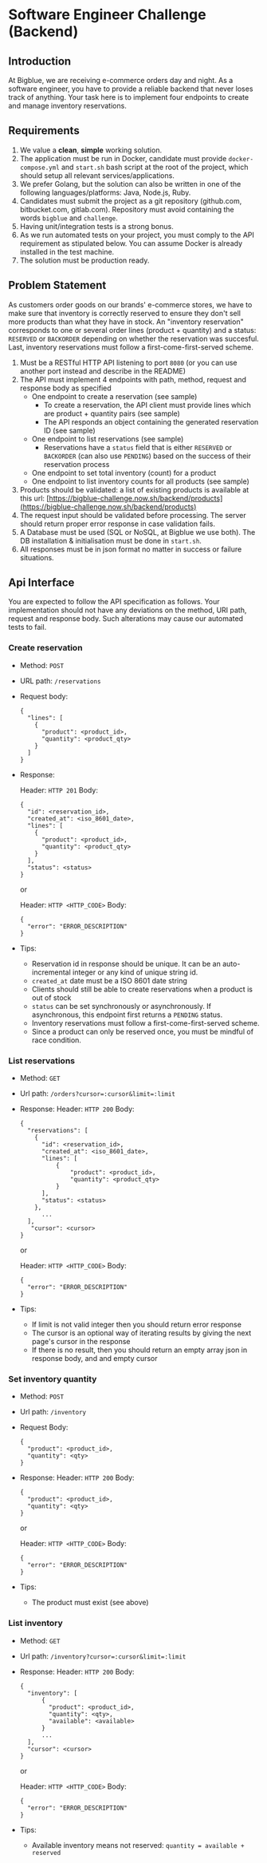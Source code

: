 # **Software Engineer Challenge (Backend)**

## **Introduction**

At Bigblue, we are receiving e-commerce orders day and night. As a software engineer, you have to provide a reliable backend that never loses track of anything. Your task here is to implement four endpoints to create and manage inventory reservations.

## **Requirements**

1. We value a **clean**, **simple** working solution.
2. The application must be run in Docker, candidate must provide `docker-compose.yml` and `start.sh` bash script at the root of the project, which should setup all relevant services/applications.
3. We prefer Golang, but the solution can also be written in one of the following languages/platforms: Java, Node.js, Ruby.
4. Candidates must submit the project as a git repository (github.com, bitbucket.com, gitlab.com). Repository must avoid containing the words `bigblue` and `challenge`.
5. Having unit/integration tests is a strong bonus.
6. As we run automated tests on your project, you must comply to the API requirement as stipulated below. You can assume Docker is already installed in the test machine.
7. The solution must be production ready.

## **Problem Statement**

As customers order goods on our brands' e-commerce stores, we have to make sure that inventory is correctly reserved to ensure they don't sell more products than what they have in stock. An "inventory reservation" corresponds to one or several order lines (product + quantity) and a status: `RESERVED` or `BACKORDER` depending on whether the reservation was succesful. Last, inventory reservations must follow a first-come-first-served scheme.

1. Must be a RESTful HTTP API listening to port `8080` (or you can use another port instead and describe in the README)
2. The API must implement 4 endpoints with path, method, request and response body as specified
    - One endpoint to create a reservation (see sample)
        - To create a reservation, the API client must provide lines which are product + quantity pairs (see sample)
        - The API responds an object containing the generated reservation ID (see sample)
    - One endpoint to list reservations (see sample)
        - Reservations have a `status` field that is either `RESERVED` or `BACKORDER` (can also use `PENDING`) based on the success of their reservation process
    - One endpoint to set total inventory (count) for a product
    - One endpoint to list inventory counts for all products (see sample)
3. Products should be validated: a list of existing products is available at this url: [https://bigblue-challenge.now.sh/backend/products](https://bigblue-challenge.now.sh/backend/products)
4. The request input should be validated before processing. The server should return proper error response in case validation fails.
5. A Database must be used (SQL or NoSQL, at Bigblue we use both). The DB installation & initialisation must be done in `start.sh`.
6. All responses must be in json format no matter in success or failure situations.

## **Api Interface**

You are expected to follow the API specification as follows. Your implementation should not have any deviations on the method, URI path, request and response body. Such alterations may cause our automated tests to fail.

### Create reservation

-   Method: `POST`
-   URL path: `/reservations`
-   Request body:

        {
          "lines": [
            {
              "product": <product_id>,
              "quantity": <product_qty>
            }
          ]
        }

-   Response:

    Header: `HTTP 201` Body:

        {
          "id": <reservation_id>,
          "created_at": <iso_8601_date>,
          "lines": [
            {
              "product": <product_id>,
              "quantity": <product_qty>
            }
          ],
          "status": <status>
        }

    or

    Header: `HTTP <HTTP_CODE>` Body:

        {
          "error": "ERROR_DESCRIPTION"
        }

-   Tips:
    -   Reservation id in response should be unique. It can be an auto-incremental integer or any kind of unique string id.
    -   `created_at` date must be a ISO 8601 date string
    -   Clients should still be able to create reservations when a product is out of stock
    -   `status` can be set synchronously or asynchronously. If asynchronous, this endpoint first returns a `PENDING` status.
    -   Inventory reservations must follow a first-come-first-served scheme.
    -   Since a product can only be reserved once, you must be mindful of race condition.

### **List reservations**

-   Method: `GET`
-   Url path: `/orders?cursor=:cursor&limit=:limit`
-   Response: Header: `HTTP 200` Body:

        {
          "reservations": [
            {
              "id": <reservation_id>,
              "created_at": <iso_8601_date>,
              "lines": [
                  {
                      "product": <product_id>,
                      "quantity": <product_qty>
                  }
              ],
              "status": <status>
            },
              ...
          ],
           "cursor": <cursor>
        }

    or

    Header: `HTTP <HTTP_CODE>` Body:

        {
          "error": "ERROR_DESCRIPTION"
        }

-   Tips:
    -   If limit is not valid integer then you should return error response
    -   The cursor is an optional way of iterating results by giving the next page's cursor in the response
    -   If there is no result, then you should return an empty array json in response body, and and empty cursor

### Set inventory quantity

-   Method: `POST`
-   Url path: `/inventory`
-   Request Body:

        {
          "product": <product_id>,
          "quantity": <qty>
        }

-   Response: Header: `HTTP 200` Body:

        {
          "product": <product_id>,
          "quantity": <qty>
        }

    or

    Header: `HTTP <HTTP_CODE>` Body:

        {
          "error": "ERROR_DESCRIPTION"
        }

-   Tips:
    -   The product must exist (see above)

### List inventory

-   Method: `GET`
-   Url path: `/inventory?cursor=:cursor&limit=:limit`
-   Response: Header: `HTTP 200` Body:

        {
          "inventory": [
              {
                "product": <product_id>,
                "quantity": <qty>,
                "available": <available>
              }
              ...
          ],
          "cursor": <cursor>
        }

    or

    Header: `HTTP <HTTP_CODE>` Body:

        {
          "error": "ERROR_DESCRIPTION"
        }

-   Tips:
    -   Available inventory means not reserved: `quantity = available + reserved`

